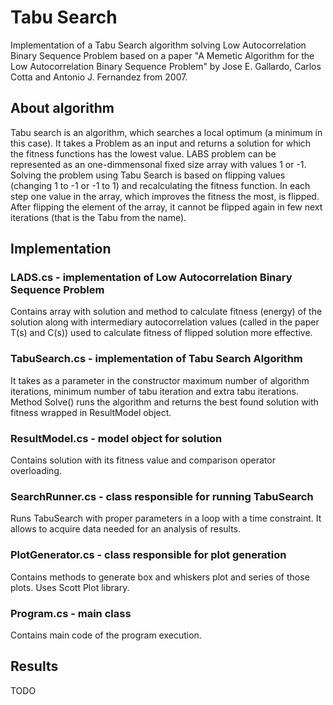 # Tabu Search
Implementation of a Tabu Search algorithm solving Low Autocorrelation Binary Sequence Problem based on a paper "A Memetic Algorithm for the Low Autocorrelation Binary Sequence Problem" by Jose E. Gallardo, Carlos Cotta and Antonio J. Fernandez from 2007. 
## About algorithm
Tabu search is an algorithm, which searches a local optimum (a minimum in this case). It takes a Problem as an input and returns a solution for which the fitness functions has the lowest value. LABS problem can be represented as an one-dimmensonal fixed size array with values 1 or -1. Solving the problem using Tabu Search is based on flipping values (changing 1 to -1 or -1 to 1) and recalculating the fitness function. In each step one value in the array, which improves the fitness the most, is flipped. After flipping the element of the array, it cannot be flipped again in few next iterations (that is the Tabu from the name).
## Implementation
### LADS.cs - implementation of Low Autocorrelation Binary Sequence Problem
Contains array with solution and method to calculate fitness (energy) of the solution along with intermediary autocorrelation values (called in the paper T(s) and C(s)) used to calculate fitness of flipped solution more effective. 
### TabuSearch.cs - implementation of Tabu Search Algorithm
It takes as a parameter in the constructor maximum number of algorithm iterations, minimum number of tabu iteration and extra tabu iterations. Method Solve() runs the algorithm and returns the best found solution with fitness wrapped in ResultModel object.
### ResultModel.cs - model object for solution
Contains solution with its fitness value and comparison operator overloading.
### SearchRunner.cs - class responsible for running TabuSearch
Runs TabuSearch with proper parameters in a loop with a time constraint. It allows to acquire data needed for an analysis of results. 
### PlotGenerator.cs - class responsible for plot generation
Contains methods to generate box and whiskers plot and series of those plots. Uses Scott Plot library. 
### Program.cs - main class
Contains main code of the program execution. 
## Results
TODO
